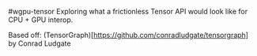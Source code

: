 #wgpu-tensor
Exploring what a frictionless Tensor API would look like for CPU + GPU interop.

Based off: (TensorGraph)[https://github.com/conradludgate/tensorgraph] by Conrad Ludgate 
